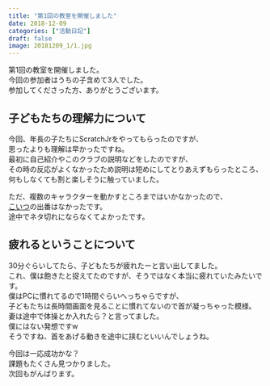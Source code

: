 ```yaml
---
title: "第1回の教室を開催しました"
date: 2018-12-09
categories: ["活動日記"]
draft: false
image: 20181209_1/1.jpg
---
```


第1回の教室を開催しました。  
今回の参加者はうちの子含めて3人でした。  
参加してくださった方、ありがとうございます。  

## 子どもたちの理解力について

今回、年長の子たちにScratchJrをやってもらったのですが、  
思ったよりも理解は早かったですね。  
最初に自己紹介やこのクラブの説明などをしたのですが、  
その時の反応がよくなかったため説明は短めにしてとりあえずもらったところ、  
何もしなくても割と楽しそうに触っていました。  

ただ、複数のキャラクターを動かすところまではいかなかったので、  
[こいつ](/post/20181201_2/)の出番はなかったです。  
途中でネタ切れにならなくてよかったです。

## 疲れるということについて

30分ぐらいしてたら、子どもたちが疲れたーと言い出してました。  
これ、僕は飽きたと捉えてたのですが、そうではなく本当に疲れていたみたいです。    
僕はPCに慣れてるので1時間ぐらいへっちゃらですが、  
子どもたちは長時間画面を見ることに慣れてないので首が凝っちゃった模様。  
妻は途中で体操とか入れたら？と言ってました。  
僕にはない発想ですw  
そうですね、首をあげる動きを途中に挟むといいんでしょうね。  

今回は一応成功かな？  
課題もたくさん見つかりました。  
次回もがんばります。
